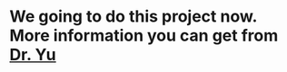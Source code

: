 We going to do this project now. More information you can get from [Dr. Yu](http://mawanjing.com/h-nd-50.html#_jcp=1)
====
